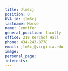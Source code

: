 ```yaml
---
title: Jlm6cj
position: 0
UVA_id: jlm6cj
lastname: Morse
name: Jennifer
general_position: faculty
office: 219 Kerchof Hall
phone: 434-243-8778
email: jlm6cj@virginia.edu
image: 
personal_page: 
interests: 
---
```


